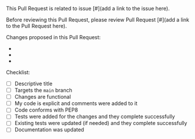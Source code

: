 This Pull Request is related to issue [#](add a link to the issue here).

Before reviewing this Pull Request, please review Pull Request [#](add a link to the Pull Request here).

Changes proposed in this Pull Request:

- 
- 
- 

Checklist:

- [ ] Descriptive title
- [ ] Targets the `main` branch
- [ ] Changes are functional
- [ ] My code is explicit and comments were added to it
- [ ] Code conforms with PEP8
- [ ] Tests were added for the changes and they complete successfully
- [ ] Existing tests were updated (if needed) and they complete successfully
- [ ] Documentation was updated
